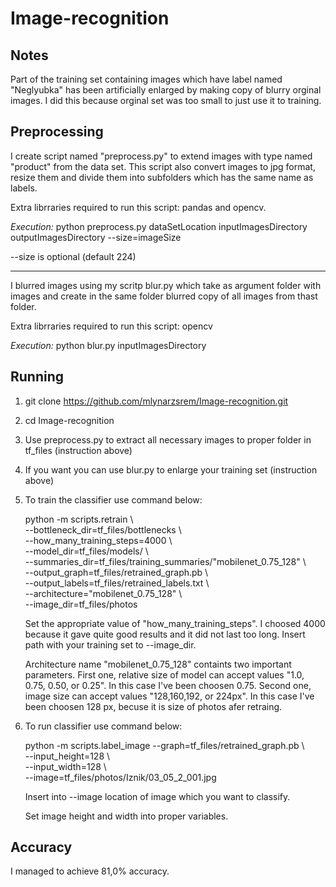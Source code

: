 # Image-recognition

## Notes

Part of the training set containing images which have label named "Neglyubka" has been artificially enlarged 
by making copy of blurry orginal images. I did this because orginal set was too small to just use it to training.

## Preprocessing

I create script named "preprocess.py" to extend images with type named "product" from the data set.
This script also convert images to jpg format, resize them and divide them into subfolders which has the same name as labels.

Extra librraries required to run this script: pandas and opencv.

*Execution:*
python preprocess.py dataSetLocation inputImagesDirectory outputImagesDirectory --size=imageSize

--size is optional (default 224)

---

I blurred images using my scritp blur.py which take as argument folder with images and create in the same folder blurred copy of all images from thast folder.

Extra librraries required to run this script: opencv

*Execution:*
python blur.py inputImagesDirectory

## Running

1.  git clone https://github.com/mlynarzsrem/Image-recognition.git

2. cd Image-recognition

3. Use preprocess.py to extract all necessary images to proper folder in tf_files (instruction above)

4.  If you want you can use blur.py to enlarge your training set (instruction above)

5. To train the classifier use command below:

    python -m scripts.retrain \\ <br />
      --bottleneck_dir=tf_files/bottlenecks \\ <br />
      --how_many_training_steps=4000 \\ <br />
      --model_dir=tf_files/models/ \\ <br />
      --summaries_dir=tf_files/training_summaries/"mobilenet_0.75_128" \\<br />
      --output_graph=tf_files/retrained_graph.pb \\<br />
      --output_labels=tf_files/retrained_labels.txt \\<br />
      --architecture="mobilenet_0.75_128" \\<br />
      --image_dir=tf_files/photos


     Set the appropriate value of "how_many_training_steps". I choosed 4000 because it gave quite good results and it did not last too long.
    Insert path with your training set to --image_dir.

    Architecture name "mobilenet_0.75_128" containts two important parameters. First one, relative size of model can accept values "1.0, 0.75, 0.50, or 0.25". In this case I've been choosen 0.75. Second one, image size can accept values "128,160,192, or 224px". In this case I've been choosen 128 px, becuse it is size of photos afer retraing.

6. To run classifier use command below:

    python -m scripts.label_image --graph=tf_files/retrained_graph.pb \\ <br />
    --input_height=128 \\ <br />
    --input_width=128 \\ <br />
    --image=tf_files/photos/Iznik/03_05_2_001.jpg

    Insert into --image location of image which you want to classify.

    Set image height and width into proper variables.

## Accuracy

I managed to achieve 81,0% accuracy.      